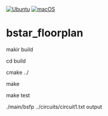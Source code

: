 [![Ubuntu](https://github.com/cheng-hsiang-chiu/bstar_floorplan/workflows/Ubuntu/badge.svg)](https://github.com/cheng-hsiang-chiu/bstar_floorplan/actions?query=workflow%3AUbuntu)
[![macOS](https://github.com/cheng-hsiang-chiu/bstar_floorplan/workflows/macOS/badge.svg)](https://github.com/cheng-hsiang-chiu/bstar_floorplan/actions?query=workflow%3AmacOS)
# bstar_floorplan

makir build

cd build

cmake ../

make

make test

./main/bsfp ../circuits/circuit1.txt output

